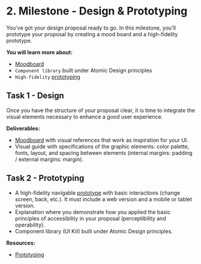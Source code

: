# 2. Milestone - Design & Prototyping

You've got your design proposal ready to go. In this milestone, you'll prototype your proposal by creating a mood board and a high-fidelity prototype.

**You will learn more about:** 

- [Moodboard](https://redi-school-1.gitbook.io/ux-ui-bootcamp/3.-project-dashboard/milestone-2-prototyping/mood-board)
- `Component library` built under Atomic Design principles
- `High-fidelity` [prototyping](https://redi-school-1.gitbook.io/ux-ui-bootcamp/3.-project-dashboard/milestone-2-prototyping)

## Task 1 - Design

Once you have the structure of your proposal clear, it is time to integrate the visual elements necessary to enhance a good user experience.

**Deliverables:**

- [Moodboard]((https://redi-school-1.gitbook.io/ux-ui-bootcamp/3.-project-dashboard/milestone-2-prototyping/mood-board)) with visual references that work as inspiration for your UI.
- Visual guide with specifications of the graphic elements: color palette, fonts, layout, and spacing between elements (internal margins: padding / external margins: margin).



## Task 2 - Prototyping

- A high-fidelity navigable [prototype](https://redi-school-1.gitbook.io/ux-ui-bootcamp/2.-project-mobile-application/milestone-3-prototyping-testing-and-refining/prototyping/type-of-prototypes) with basic interactions (change screen, back, etc.). It must include a web version and a mobile or tablet version.
- Explanation where you demonstrate how you applied the basic principles of accessibility in your proposal (perceptibility and operability).
- Component library (UI Kit) built under Atomic Design principles.


**Resources:**

- [Prototyping](https://redi-school-1.gitbook.io/ux-ui-bootcamp/2.-project-mobile-application/milestone-3-prototyping-testing-and-refining/prototyping/type-of-prototypes)
